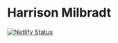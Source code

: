 # Harrison Milbradt

[![Netlify Status](https://api.netlify.com/api/v1/badges/95f14e44-207f-4084-b4e2-c96398a6a9cb/deploy-status)](https://app.netlify.com/sites/harrison/deploys)

